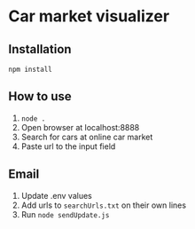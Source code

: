 # Car market visualizer

## Installation

`npm install`

## How to use

1. `node .`
2. Open browser at localhost:8888
3. Search for cars at online car market
4. Paste url to the input field

## Email

1. Update .env values
2. Add urls to `searchUrls.txt` on their own lines
3. Run `node sendUpdate.js`
